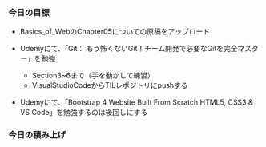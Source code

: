 ### 今日の目標
- Basics_of_WebのChapter05についての原稿をアップロード
- Udemyにて、「Git： もう怖くないGit！チーム開発で必要なGitを完全マスター」を勉強
  - Section3~6まで（手を動かして練習）
  - VisualStudioCodeからTILレポジトリにpushする

- Udemyにて、「Bootstrap 4 Website Built From Scratch HTML5, CSS3 & VS Code」を勉強するのは後回しにする
  
### 今日の積み上げ
